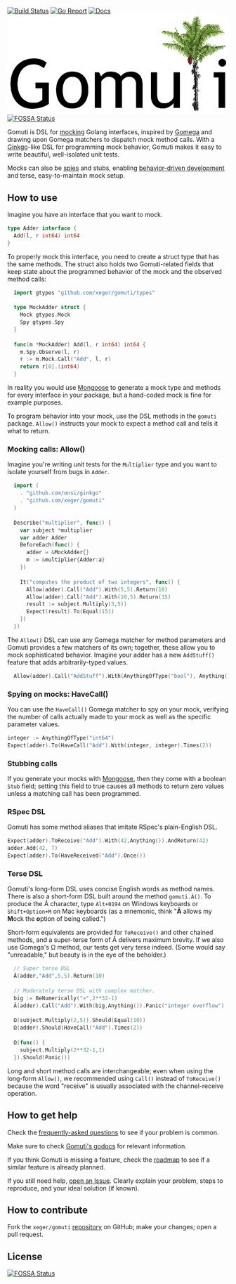 [![Build Status](https://travis-ci.org/xeger/gomuti.png)](https://travis-ci.org/xeger/gomuti) [![Go Report](https://goreportcard.com/badge/github.com/xeger/gomuti)](https://goreportcard.com/report/github.com/xeger/gomuti) [![Docs](https://img.shields.io/badge/docs-godoc-blue.svg)](https://godoc.org/github.com/xeger/gomuti)
![Gomuti](logo.png)
[![FOSSA Status](https://app.fossa.io/api/projects/git%2Bgithub.com%2Fcanv15%2Fgomuti.svg?type=shield)](https://app.fossa.io/projects/git%2Bgithub.com%2Fcanv15%2Fgomuti?ref=badge_shield)

Gomuti is DSL for [mocking](https://en.wikipedia.org/wiki/Mock_object) Golang interfaces, inspired by  [Gomega](https://github.com/onsi/gomega) and drawing upon Gomega matchers to dispatch mock method calls.
With a [Ginkgo](https://github.com/onsi/ginkgo)-like DSL for programming mock behavior, Gomuti makes it
easy to write beautiful, well-isolated unit tests.

Mocks can also be [spies](https://robots.thoughtbot.com/spy-vs-spy#what-do-you-mean-spy) and stubs,
enabling [behavior-driven development](https://en.wikipedia.org/wiki/Behavior-driven_development) and
terse, easy-to-maintain mock setup.

## How to use

Imagine you have an interface that you want to mock.

```go
type Adder interface {
  Add(l, r int64) int64
}
```

To properly mock this interface, you need to create a struct type that has the
same methods. The struct also holds two Gomuti-related fields that keep state
about the programmed behavior of the mock and the observed method calls:

```go
  import gtypes "github.com/xeger/gomuti/types"

  type MockAdder struct {
    Mock gtypes.Mock
    Spy gtypes.Spy
  }

  func(m *MockAdder) Add(l, r int64) int64 {
    m.Spy.Observe(l, r)
    r := m.Mock.Call("Add", l, r)
    return r[0].(int64)
  }
```

In reality you would use [Mongoose](https://github.com/xeger/mongoose) to
generate a mock type and methods for every interface in your package,
but a hand-coded mock is fine for example purposes.

To program behavior into your mock, use the DSL methods in the `gomuti`
package. `Allow()` instructs your mock to expect a method call and
tells it what to return.

### Mocking calls: Allow()

Imagine you're writing unit tests for the `Multiplier` type
and you want to isolate yourself from bugs in `Adder`.

```go
  import (
    . "github.com/onsi/ginkgo"
    . "github.com/xeger/gomuti"
  )

  Describe("multiplier", func() {
    var subject *multiplier
    var adder Adder
    BeforeEach(func() {
      adder = &MockAdder{}
      m := &multiplier{Adder:a}
    })

    It("computes the product of two integers", func() {
      Allow(adder).Call("Add").With(5,5).Return(10)
      Allow(adder).Call("Add").With(10,5).Return(15)
      result := subject.Multiply(3,5))
      Expect(result).To(Equal(15))
    })
  })
```

The `Allow()` DSL can use any Gomega matcher for method parameters and Gomuti
provides a few matchers of its own; together, these allow you to mock
sophisticated behavior. Imagine your adder has a new `AddStuff()` feature
that adds arbitrarily-typed values.

```go
  Allow(adder).Call("AddStuff").With(AnythingOfType("bool"), Anything()).Return(true)
```

### Spying on mocks: HaveCall()

You can use the `HaveCall()` Gomega matcher to spy on your mock, verifying the
number of calls actually made to your mock as well as the specific parameter
values.

```go
integer := AnythingOfType("int64")
Expect(adder).To(HaveCall("Add").With(integer, integer).Times(2))
```

### Stubbing calls

If you generate your mocks with [Mongoose](https://github.com/xeger/mongoose),
then they come with a boolean `Stub` field; setting this field to true causes
all methods to return zero values unless a matching call has been programmed.

### RSpec DSL

Gomuti has some method aliases that imitate RSpec's plain-English DSL.

```go
Expect(adder).ToReceive("Add").With(42,Anything()).AndReturn(42)
adder.Add(42, 7)
Expect(adder).To(HaveReceived("Add").Once())
```

### Terse DSL

Gomuti's long-form DSL uses concise English words as method names.
There is also a short-form DSL built around the method `gomuti.Â()`. To produce
the Â character, type `Alt+0194` on Windows keyboards or `Shift+Option+M` on Mac keyboards
(as a mnemonic, think "**Â** allows my **M**ock the **o**ption of being called.")

Short-form equivalents are provided for `ToReceive()` and other chained methods, and
a super-terse form of Â delivers maximum brevity. If we also use Gomega's Ω method, our
tests get very terse indeed. (Some would say "unreadable," but beauty is in the eye of
the beholder.)

```go
  // Super terse DSL
  Â(adder,"Add",5,5).Return(10)

  // Moderately terse DSL with complex matcher.
  big := BeNumerically(">",2**32-1)
  Â(adder).Call("Add").With(big,Anything()).Panic("integer overflow")

  Ω(subject.Multiply(2,5)).Should(Equal(10))
  Ω(adder).Should(HaveCall("Add").Times(2))

  Ω(func() {
    subject.Multiply(2**32-1,1)
  }).Should(Panic())
```

Long and short method calls are interchangeable; even when using the
long-form `Allow()`, we recommended using `Call()` instead of `ToReceive()`
because the word "receive" is usually associated with the channel-receive
operation.

## How to get help

Check the [frequently-asked questions](FAQ.md) to see if your problem is common.

Make sure to check [Gomuti's godocs](https://godoc.org/github.com/xeger/gomuti) for relevant information.

If you think Gomuti is missing a feature, check the [roadmap](TODO.md) to see
if a similar feature is already planned.

If you still need help, [open an Issue](https://github.com/xeger/mongoose/issues/new).
Clearly explain your problem, steps to reproduce, and your ideal solution (if known).

## How to contribute

Fork the `xeger/gomuti` [repository](https://github.com/xeger/gomuti) on GitHub; make your changes; open a pull request.


## License
[![FOSSA Status](https://app.fossa.io/api/projects/git%2Bgithub.com%2Fcanv15%2Fgomuti.svg?type=large)](https://app.fossa.io/projects/git%2Bgithub.com%2Fcanv15%2Fgomuti?ref=badge_large)